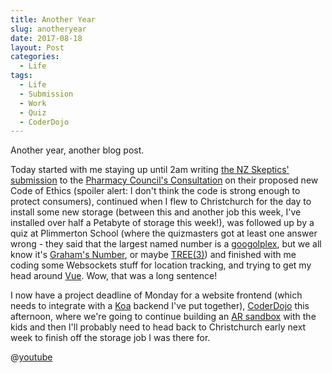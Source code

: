 ```yaml
---
title: Another Year
slug: anotheryear
date: 2017-08-18
layout: Post
categories:
  - Life
tags:
  - Life
  - Submission
  - Work
  - Quiz
  - CoderDojo
---
```


Another year, another blog post.

<!-- more -->

Today started with me staying up until 2am writing [the NZ Skeptics' submission](http://skeptics.nz/submissions/pharmacy-council-ethics-2) to the [Pharmacy Council's Consultation](http://www.pharmacycouncil.org.nz/Portals/12/Documents/consultations/Code%20of%20Ethics%20Review%20consultation%20document%202017-%20final%20post%20Council%2017%20July%202017.pdf?ver=2017-07-17-161011-343) on their proposed new Code of Ethics (spoiler alert: I don't think the code is strong enough to protect consumers), continued when I flew to Christchurch for the day to install some new storage (between this and another job this week, I've installed over half a Petabyte of storage this week!), was followed up by a quiz at Plimmerton School (where the quizmasters got at least one answer wrong - they said that the largest named number is a [googolplex](https://en.wikipedia.org/wiki/Googolplex), but we all know it's [Graham's Number](https://en.wikipedia.org/wiki/Graham%27s_number), or maybe [TREE(3)](https://en.wikipedia.org/wiki/Kruskal%27s_tree_theorem#TREE.283.29)) and finished with me coding some Websockets stuff for location tracking, and trying to get my head around [Vue](https://vuejs.org/). Wow, that was a long sentence!

I now have a project deadline of Monday for a website frontend (which needs to integrate with a [Koa](http://koajs.com/) backend I've put together), [CoderDojo](http://coderdojo.nz/) this afternoon, where we're going to continue building an [AR sandbox](http://idav.ucdavis.edu/~okreylos/ResDev/SARndbox/) with the kids and then I'll probably need to head back to Christchurch early next week to finish off the storage job I was there for.

@[youtube](https://youtu.be/jbgCsKpnj7Q)
